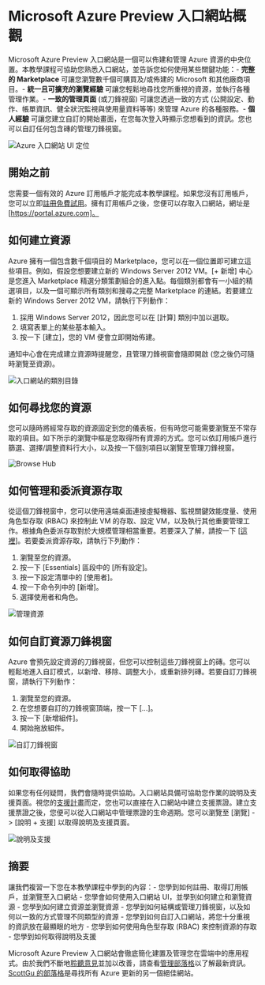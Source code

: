 <properties
	pageTitle="Microsoft Azure Preview 入口網站概觀"
	description="了解如何使用 Microsoft Azure Preview 入口網站。"
	services=""
	documentationCenter=""
	authors="davidwrede"
	manager="dwrede"
	editor="jimbe"/>

<tags
	ms.service="na"
	ms.workload="na"
	ms.tgt_pltfrm="na"
	ms.devlang="na" 
	ms.topic="hero-article"
	ms.date="04/28/2015"
	ms.author="dwrede"/>

# Microsoft Azure Preview 入口網站概觀

Microsoft Azure Preview 入口網站是一個可以佈建和管理 Azure 資源的中央位置。本教學課程可協助您熟悉入口網站，並告訴您如何使用某些關鍵功能：- **完整的 Marketplace** 可讓您瀏覽數千個可購買及/或佈建的 Microsoft 和其他廠商項目。- **統一且可擴充的瀏覽經驗** 可讓您輕鬆地尋找您所重視的資源，並執行各種管理作業。- **一致的管理頁面** (或刀鋒視窗) 可讓您透過一致的方式 (公開設定、動作、帳單資訊、健全狀況監視與使用量資料等等) 來管理 Azure 的各種服務。- **個人經驗** 可讓您建立自訂的開始畫面，在您每次登入時顯示您想看到的資訊。您也可以自訂任何包含磚的管理刀鋒視窗。

 ![Azure 入口網站 UI 定位][UIOrientation]

## 開始之前

您需要一個有效的 Azure 訂用帳戶才能完成本教學課程。如果您沒有訂用帳戶，您可以立即[註冊免費試用](http://azure.microsoft.com/pricing/free-trial/)。擁有訂用帳戶之後，您便可以存取入口網站，網址是 [https://portal.azure.com]。

## 如何建立資源

Azure 擁有一個包含數千個項目的 Marketplace，您可以在一個位置即可建立這些項目。例如，假設您想要建立新的 Windows Server 2012 VM。[+ 新增] 中心是您進入 Marketplace 精選分類策劃組合的進入點。每個類別都會有一小組的精選項目，以及一個可顯示所有類別和搜尋之完整 Marketplace 的連結。若要建立新的 Windows Server 2012 VM，請執行下列動作：

1.	採用 Windows Server 2012，因此您可以在 [計算] 類別中加以選取。  
2.	填寫表單上的某些基本輸入。
3.	按一下 [建立]，您的 VM 便會立即開始佈建。

通知中心會在完成建立資源時提醒您，且管理刀鋒視窗會隨即開啟 (您之後仍可隨時瀏覽至資源)。

![入口網站的類別目錄][PortalCategories]


## 如何尋找您的資源

您可以隨時將經常存取的資源固定到您的儀表板，但有時您可能需要瀏覽至不常存取的項目。如下所示的瀏覽中樞是您取得所有資源的方式。您可以依訂用帳戶進行篩選、選擇/調整資料行大小，以及按一下個別項目以瀏覽至管理刀鋒視窗。

![Browse Hub][BrowseHub]

## 如何管理和委派資源存取

從這個刀鋒視窗中，您可以使用遠端桌面連接虛擬機器、監視關鍵效能度量、使用角色型存取 (RBAC) 來控制此 VM 的存取、設定 VM，以及執行其他重要管理工作。根據角色委派存取對於大規模管理相當重要。若要深入了解，請按一下 [[這裡](role-based-access-control-configure.md)]。若要委派資源存取，請執行下列動作：

1.	瀏覽至您的資源。
2.	按一下 [Essentials] 區段中的 [所有設定]。
3.	按一下設定清單中的 [使用者]。
4.	按一下命令列中的 [新增]。
5.	選擇使用者和角色。

![管理資源][ManageResource]

## 如何自訂資源刀鋒視窗

Azure 會預先設定資源的刀鋒視窗，但您可以控制這些刀鋒視窗上的磚。您可以輕鬆地進入自訂模式，以新增、移除、調整大小，或重新排列磚。若要自訂刀鋒視窗，請執行下列動作：

1.	瀏覽至您的資源。
2.	在您想要自訂的刀鋒視窗頂端，按一下 [...]。
3.	按一下 [新增組件]。
4.	開始拖放組件。  

![自訂刀鋒視窗][CustomizeBlades]

## 如何取得協助

如果您有任何疑問，我們會隨時提供協助。入口網站具備可協助您作業的說明及支援頁面。視您的[支援計畫](http://azure.microsoft.com/support/plans/)而定，您也可以直接在入口網站中建立支援票證。建立支援票證之後，您便可以從入口網站中管理票證的生命週期。您可以瀏覽至 [瀏覽] -> [說明 + 支援] 以取得說明及支援頁面。

![說明及支援][HelpSupport]

## 摘要

讓我們複習一下您在本教學課程中學到的內容：- 您學到如何註冊、取得訂用帳戶，並瀏覽至入口網站 - 您學會如何使用入口網站 UI，並學到如何建立和瀏覽資源 - 您學到如何建立資源並瀏覽資源 - 您學到如何結構或管理刀鋒視窗，以及如何以一致的方式管理不同類型的資源 - 您學到如何自訂入口網站，將您十分重視的資訊放在最顯眼的地方 - 您學到如何使用角色型存取 (RBAC) 來控制資源的存取 - 您學到如何取得說明及支援

Microsoft Azure Preview 入口網站會徹底簡化建置及管理您在雲端中的應用程式。由於我們不斷地[聆聽意見](http://feedback.azure.com/forums/223579-azure-preview-portal)並加以改善，請查看[管理部落格](http://azure.microsoft.com/blog/topics/management/)以了解最新資訊。[ScottGu 的部落格](http://weblogs.asp.net/scottgu)是尋找所有 Azure 更新的另一個絕佳網站。

[UIOrientation]: ./media/azure-portal-how-to-use/azure_portal_1.png
[PortalCategories]: ./media/azure-portal-how-to-use/azure_portal_2.png
[BrowseHub]: ./media/azure-portal-how-to-use/azure_portal_3.png
[ManageResource]: ./media/azure-portal-how-to-use/azure_portal_4.png
[CustomizeBlades]: ./media/azure-portal-how-to-use/azure_portal_5.png
[HelpSupport]: ./media/azure-portal-how-to-use/azure_portal_6.png

<!---HONumber=July15_HO1-->